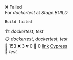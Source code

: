 ❌ Failed  
For _dockertest_ at _Stage.BUILD_ 

```
Build failed
```
🏗️ _dockertest_, _test_  
📋 _dockertest_, _dockertest_, _test_  
🧪 153 ❌ 3 💔 0 🙈 0 [link](http://localhost/tests) [Cypress](https://cypress.io)  
🚀 _test_  
